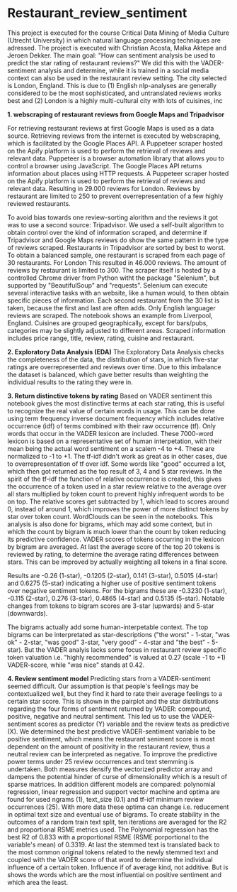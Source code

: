 # Restaurant_review_sentiment

This project is executed for the course Critical Data Mining of Media Culture (Utrecht University) in which natural language processing techniques are adressed. The project is executed with Christian Acosta, Malka Aktepe and Jeroen Dekker. The main goal: "How can sentiment analysis be used to predict the star rating of restaurant reviews?" We did this with the VADER-sentiment analysis and determine, while it is trained in a social media context can also be used in the restaurant review setting. The city selected is London, England. This is due to (1) English nlp-analyses are generally considered to be the most sophisticated, and untranslated reviews works best and (2) London is a highly multi-cultural city with lots of cuisines, inc

**1. webscraping of restaurant reviews from Google Maps and Tripadvisor**

For retrieving restaurant reviews at first Google Maps is used as a data source. Retrieving reviews from the internet is executed by webscraping, which is facilitated by the Google Places API. A Puppeteer scraper hosted on the Apify platform is used to perform the retrieval of reviews and relevant data. Puppeteer is a browser automation library that allows you to control a browser using JavaScript. The Google Places API returns information about places using HTTP requests. A Puppeteer scraper hosted on the Apify platform is used to perform the retrieval of reviews and relevant data. Resulting in 29.000 reviews for London. Reviews by restaurant are limited to 250 to prevent overrepresentation of a few highly reviewed restaurants.

To avoid bias towards one review-sorting alorithm and the reviews it got was to use a second source: Tripadvisor. We used a self-built algorithm to obtain control over the kind of information scraped, and determine if Tripadvisor and Google Maps reviews do show the same pattern in the type of reviews scraped. Restaurants in Tripadvisor are sorted by best to worst. To obtain a balanced sample, one restaurant is scraped from each page of 30 restaurants. For London This resulted in 46.000 reviews. The amount of reviews by restaurant is limited to 300. The scraper itself is hosted by a controlled Chrome driver from Python witht the package "Selenium", but supported by "BeautifulSoup" and "requests". Selenium can execute several interactive tasks with an website, like a human would, to then obtain specific pieces of information. Each second restaurant from the 30 list is taken, because the first and last are often adds. Only English languager reviews are scraped. The notebook shows an example from Liverpool, England. Cuisines are grouped geographically, except for bars/pubs, categories may be slightly adjusted to different areas. Scraped information includes price range, title, review, rating, cuisine and restaurant.

**2. Exploratory Data Analysis (EDA)**
The Exploratory Data Analysis checks the completeness of the data, the distribution of stars, in which five-star ratings are overrepresented and reviews over time. Due to this imbalance the dataset is balanced, which gave better results than weighting the individual results to the rating they were in.

**3. Return distinctive tokens by rating**
Based on VADER sentiment this notebook gives the most distinctive terms at each star rating, this is useful to recognize the real value of certain words in usage. This can be done using term frequency inverse document frequency which includes relative occurrence (idf) of terms combined with their raw occurrence (tf). Only words that occur in the VADER lexicon are included. These 7000-word lexicon is based on a representative set of human interpetation, with their mean being the actual word sentiment on a scalem -4 to +4. These are normalized to -1 to +1. The tf-idf didn't work as great as in other cases, due to overrepresentation of tf over idf. Some words like "good" occurred a lot, which then got returned as the top result of 3, 4 and 5 star reviews. In the spirit of the tf-idf the function of relative occurrence is created, this gives the occurrence of a token used in a star review relative to the average over all stars multiplied by token count to prevent highly infrequent words to be on top. The relative scores get subtracted by 1, which lead to scores around 0, instead of around 1, which improves the power of more distinct tokens by star over token count. WordClouds can be seen in the notebooks. This analysis is also done for bigrams, which may add some context, but in which the count by bigram is much lower than the count by token reducing its predictive confidence. VADER scores of tokens occurring in the lexicon by bigram are averaged. At last the average score of the top 20 tokens is reviewed by rating, to determine the average rating differences between stars. This can be improved by actually weighting all tokens in a final score.

Results are
-0.26 (1-star), -0.1205 (2-star), 0.141 (3-star), 0.5015 (4-star) and 0.6275 (5-star) indicating a higher use of positive sentiment tokens over negative sentiment tokens. For the bigrams these are -0.3230 (1-star), -0.115 (2-star), 0.276 (3-star), 0.4865 (4-star) and 0.5135 (5-star). Notable changes from tokens to bigram scores are 3-star (upwards) and 5-star (downwards).

The bigrams actually add some human-interpetable context. The top bigrams can be interpretated as star-descriptions ("the worst" - 1-star, "was ok" - 2-star, "was good" 3-star, "very good" - 4-star and "the best" - 5-star). But the VADER analyis lacks some focus in restaurant review specific token valuation i.e. "highly recommended" is valued at 0.27 (scale -1 to +1) VADER-score, while "was nice" stands at 0.42.

**4. Review sentiment model**
Predicting stars from a VADER-sentiment seemed difficult. Our assumption is that people's feelings may be contextualized well, but they find it hard to rate their average feelings to a certain star score. This is shown in the pairplot and the star distributions regarding the four forms of sentiment returned by VADER: compound, positive, negative and neutral sentiment. This led us to use the VADER-sentiment scores as predictor (Y) variable and the review texts as predictive (X). We determined the best predictive VADER-sentiment variable to be positive sentiment, which means the restaurant seniment score is most dependent on the amount of positivity in the restaurant review, thus a neutral review can be interpreted as negative. To improve the predictive power terms under 25 review occurrences and text stemming is undertaken. Both measures densify the vectorized predictor array and dampens the potential hinder of curse of dimensionality which is a result of sparse matrices. In addition different models are compared: polynomial regression, linear regression and support vector machine and optima are found for used ngrams (1), text_size (0.1) and tf-idf minimum review occurrences (25). With more data these optima can change i.e. reducement in optimal text size and eventual use of bigrams. To create stability in the outcomes of a random train text split, ten iterations are averaged for the R2 and proportional RSME metrics used. The Polynomial regression has the best R2 of 0.833 with a proportional RSME (RSME porportional to the variable's mean) of 0.3319. At last the stemmed text is translated back to the most common original tokens related to the newly stemmed text and coupled with the VADER score of that word to determine the individual influence of a certain token. Influence if of average kind, not additive. But is shows the words which are the most influential on positive sentiment and which area the least. 

